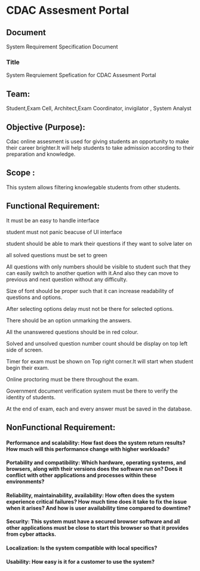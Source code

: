 # CDAC Assesment Portal

## Document
System Requirement Specification Document

### Title
System Reqruiement Spefication for CDAC Assesment Portal

## Team:
Student,Exam Cell, Architect,Exam Coordinator, invigilator , System Analyst

## Objective (Purpose):
Cdac online assesment is used for giving students an opportunity to make their career brighter.It will help students to take admission according to their preparation and knowledge.

## Scope : 
This system allows filtering knowlegable students from other students.

## Functional Requirement:
It must be an easy to handle interface

student must not panic beacuse of UI interface

student should be able to mark their questions if they want to solve later on 

all solved questions must be set to green 

All questions with only numbers should be visible to student such that they can easily switch to 
another quetion with it.And also they can move to previous and next question without any difficulty.

Size of font should be proper such that it can increase readability of questions and options.

After selecting options delay must not be there for selected options.

There should be an option unmarking the answers.

All the unanswered questions should be in red colour.

Solved and unsolved question number count should be display on top left side of 
screen.

Timer for exam must be shown on Top right corner.It will start when student begin 
their exam.

Online proctoring must be there throughout the exam.

Government document verification system must be there to verify the identity of 
students.

At the end of exam, each and every answer must be saved in the database.

## NonFunctional Requirement:

#### Performance and scalability: How fast does the system return results? How much will this performance change with higher workloads?

#### Portability and compatibility: Which hardware, operating systems, and browsers, along with their versions does the software run on? Does it conflict with other applications and processes within these environments?

#### Reliability, maintainability, availability: How often does the system experience critical failures? How much time does it take to fix the issue when it arises? And how is user availability time compared to downtime?

#### Security: This system must have a secured browser software and all other applications must be close to start this browser so that it provides from cyber attacks. 

#### Localization: Is the system compatible with local specifics?

#### Usability: How easy is it for a customer to use the system?



